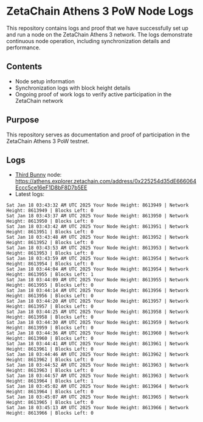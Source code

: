 # ZetaChain Athens 3 PoW Node Logs
This repository contains logs and proof that we have successfully set up and run a node on the ZetaChain Athens 3 network. The logs demonstrate continuous node operation, including synchronization details and performance.

## Contents
- Node setup information
- Synchronization logs with block height details
- Ongoing proof of work logs to verify active participation in the ZetaChain network

## Purpose
This repository serves as documentation and proof of participation in the ZetaChain Athens 3 PoW testnet.

## Logs

- [Third Bunny](https://thirdbunny.xyz/) node: https://athens.explorer.zetachain.com/address/0x225254d35dE666064Eccc5ce16eF1D8bF8D7b5EE
- Latest logs:
```
Sat Jan 18 03:43:32 AM UTC 2025 Your Node Height: 8613949 | Network Height: 8613949 | Blocks Left: 0
Sat Jan 18 03:43:37 AM UTC 2025 Your Node Height: 8613950 | Network Height: 8613950 | Blocks Left: 0
Sat Jan 18 03:43:42 AM UTC 2025 Your Node Height: 8613951 | Network Height: 8613951 | Blocks Left: 0
Sat Jan 18 03:43:48 AM UTC 2025 Your Node Height: 8613952 | Network Height: 8613952 | Blocks Left: 0
Sat Jan 18 03:43:53 AM UTC 2025 Your Node Height: 8613953 | Network Height: 8613953 | Blocks Left: 0
Sat Jan 18 03:43:59 AM UTC 2025 Your Node Height: 8613954 | Network Height: 8613954 | Blocks Left: 0
Sat Jan 18 03:44:04 AM UTC 2025 Your Node Height: 8613954 | Network Height: 8613955 | Blocks Left: 1
Sat Jan 18 03:44:09 AM UTC 2025 Your Node Height: 8613955 | Network Height: 8613955 | Blocks Left: 0
Sat Jan 18 03:44:14 AM UTC 2025 Your Node Height: 8613956 | Network Height: 8613956 | Blocks Left: 0
Sat Jan 18 03:44:20 AM UTC 2025 Your Node Height: 8613957 | Network Height: 8613957 | Blocks Left: 0
Sat Jan 18 03:44:25 AM UTC 2025 Your Node Height: 8613958 | Network Height: 8613958 | Blocks Left: 0
Sat Jan 18 03:44:30 AM UTC 2025 Your Node Height: 8613959 | Network Height: 8613959 | Blocks Left: 0
Sat Jan 18 03:44:36 AM UTC 2025 Your Node Height: 8613960 | Network Height: 8613960 | Blocks Left: 0
Sat Jan 18 03:44:41 AM UTC 2025 Your Node Height: 8613961 | Network Height: 8613961 | Blocks Left: 0
Sat Jan 18 03:44:46 AM UTC 2025 Your Node Height: 8613962 | Network Height: 8613962 | Blocks Left: 0
Sat Jan 18 03:44:52 AM UTC 2025 Your Node Height: 8613963 | Network Height: 8613963 | Blocks Left: 0
Sat Jan 18 03:44:57 AM UTC 2025 Your Node Height: 8613963 | Network Height: 8613964 | Blocks Left: 1
Sat Jan 18 03:45:02 AM UTC 2025 Your Node Height: 8613964 | Network Height: 8613964 | Blocks Left: 0
Sat Jan 18 03:45:07 AM UTC 2025 Your Node Height: 8613965 | Network Height: 8613965 | Blocks Left: 0
Sat Jan 18 03:45:13 AM UTC 2025 Your Node Height: 8613966 | Network Height: 8613966 | Blocks Left: 0
```
